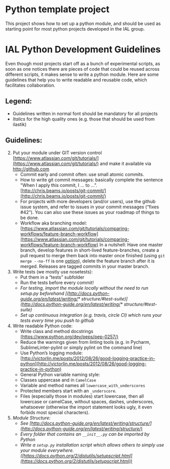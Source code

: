 # Python template project

This project shows how to set up a python module, and should be used as starting point for most python projects developed in the IAL group.

# IAL Python Development Guidelines

Even though most projects start off as a bunch of experimental scripts, as soon as one notices there are pieces of code that could be reused across different scripts, it makes sense to write a python module. Here are some guidelines that help you to write readable and reusable code, which facilitates collaboration.

## Legend: 

* Guidelines written in normal font should be mandatory for all projects
* _Italics_ for the high quality ones (e.g. those that should be used from ilastik)

## Guidelines:

2. Put your module under GIT version control [https://www.atlassian.com/git/tutorials/](https://www.atlassian.com/git/tutorials/) and make it available via http://github.com
    * Commit early and commit often: use small atomic commits.
    * How to write git commit messages: basically complete the sentence "When I apply this commit, I ... to ...". [http://chris.beams.io/posts/git-commit/](http://chris.beams.io/posts/git-commit/)
    * For projects with more developers (and/or users), use the github issue system, and refer to issues in your commit messages (“fixes #42”). You can also use these issues as your roadmap of things to be done.
    * Workflow aka branching model: [https://www.atlassian.com/git/tutorials/comparing-workflows/feature-branch-workflow](https://www.atlassian.com/git/tutorials/comparing-workflows/feature-branch-workflow)
     In a nutshell: Have one master branch, develop features in short-lived feature-branches, create a pull request to merge them back into master once finished (using `git merge --no-ff` is one [option](http://stackoverflow.com/questions/18126297/when-to-use-the-no-ff-merge-option-in-git)), delete the feature branch after it is merged. Releases are tagged commits in your master branch.
3. Write tests (we mostly use nosetests):
    * Put them in a “tests” subfolder
    * Run the tests before every commit!
    * _For testing, import the module locally without the need to run setup.py beforehand [(http://docs.python-guide.org/en/latest/writing/* structure/#test-suite)](http://docs.python-guide.org/en/latest/writing/* structure/#test-suite)_
    * _Set up continuous integration (e.g. travis, circle CI) which runs your tests every time you push to github_
4. Write readable Python code:
    * Write class and method docstrings [(https://www.python.org/dev/peps/pep-0257/)](https://www.python.org/dev/peps/pep-0257/)
    * Reduce the warnings given from linting tools (e.g. in Pycharm, SublimeLinter-pylint or simply pylint on the command line)
    * Use Python’s logging module: [http://victorlin.me/posts/2012/08/26/good-logging-practice-in-python](http://victorlin.me/posts/2012/08/26/good-logging-practice-in-python)
    * General Python variable naming style: 
     * Classes uppercase and in `CamelCase`
     * Variable and method names all `lowercase_with_underscores`
     * Protected members start with an `_underscore`.
     * Files (especially those in modules) start lowercase, then all lowercase or camelCase, without spaces, dashes, underscores, whatsoever (otherwise the import statement looks ugly, it even forbids most special characters).
1. _Module Structure:_
    * _See [http://docs.python-guide.org/en/latest/writing/structure/](http://docs.python-guide.org/en/latest/writing/structure/)_
    * _Every folder that contains an `__init__.py` can be imported by Python_
    * _Write a `setup.py` installation script which allows others to simply use your module everywhere. ([https://docs.python.org/2/distutils/setupscript.html](https://docs.python.org/2/distutils/setupscript.html))_
